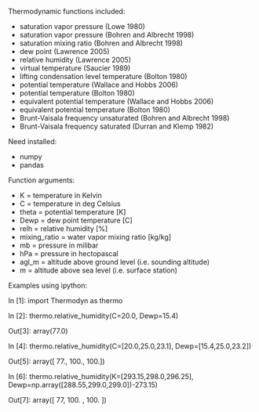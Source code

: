 Thermodynamic functions included:

* saturation vapor pressure (Lowe 1980)
* saturation vapor pressure (Bohren and Albrecht 1998)
* saturation mixing ratio (Bohren and Albrecht 1998)
* dew point (Lawrence 2005)
* relative humidity (Lawrence 2005)
* virtual temperature (Saucier 1989)
* lifting condensation level temperature (Bolton 1980)
* potential temperature (Wallace and Hobbs 2006)
* potential temperature (Bolton 1980)
* equivalent potential temperature (Wallace and Hobbs 2006)
* equivalent potential temperature (Bolton 1980)
* Brunt-Vaisala frequency unsaturated (Bohren and Albrecht 1998)
* Brunt-Vaisala frequency saturated (Durran and Klemp 1982)


Need installed:

* numpy 
* pandas

Function arguments:

* K = temperature in Kelvin 
* C = temperature in deg Celsius
* theta =  potential temperature [K]
* Dewp = dew point temperature [C]
* relh = relative humidity [%]
* mixing_ratio = water vapor mixing ratio [kg/kg]
* mb = pressure in milibar
* hPa = pressure in hectopascal
* agl_m = altitude above ground level (i.e. sounding altitude)
* m = altitude above sea level (i.e. surface station)


Examples using ipython:

In [1]: import Thermodyn as thermo

In [2]: thermo.relative_humidity(C=20.0, Dewp=15.4)

Out[3]: array(77.0)

In [4]: thermo.relative_humidity(C=[20.0,25.0,23.1], Dewp=[15.4,25.0,23.2])

Out[5]: array([  77.,  100.,  100.])

In [6]: thermo.relative_humidity(K=[293.15,298.0,296.25], Dewp=np.array([288.55,299.0,299.0])-273.15)

Out[7]: array([  77,  100.  ,  100.  ])